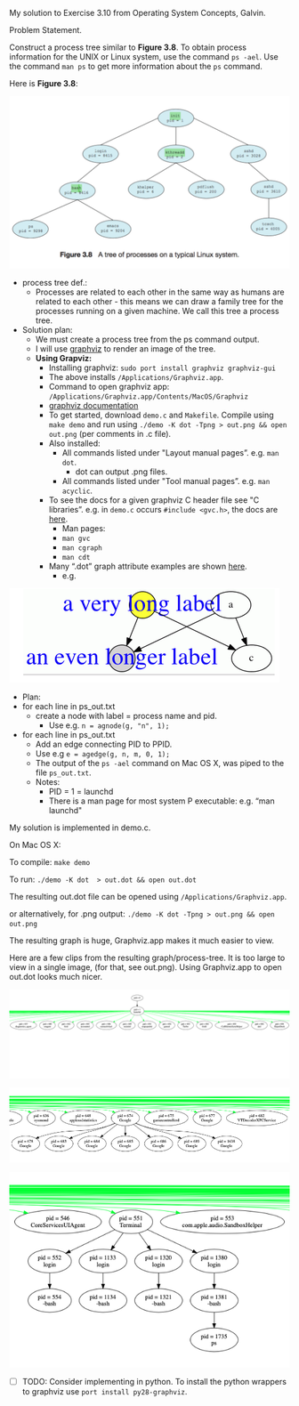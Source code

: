 My solution to Exercise 3.10 from Operating System Concepts, Galvin.


Problem Statement.


Construct a process tree similar to **Figure 3.8**. To obtain process information for the UNIX or Linux system, use the command `ps -ael`. Use the command `man ps` to get more information about the `ps` command.


Here is **Figure 3.8**:



![](imgs/img0.png)

* process tree def.:
    * Processes are related to each other in the same way as humans are related to each other - this means we can draw a family tree for the processes running on a given machine. We call this tree a process tree.
* Solution plan:
    * We must create a process tree from the ps command output.
    * I will use [graphviz](https://graphviz.org/) to render an image of the tree.
    * **Using Grapviz:**
        * Installing graphviz: `sudo port install graphviz graphviz-gui`
        * The above installs `/Applications/Graphviz.app`.
        * Command to open graphviz app: ` /Applications/Graphviz.app/Contents/MacOS/Graphviz`
        * [graphviz documentation](https://graphviz.org/documentation/)
        * To get started, download `demo.c` and `Makefile`. Compile using `make demo` and run using `./demo -K dot -Tpng > out.png && open out.png` (per comments in .c file).
        * Also installed:
            * All commands listed under "Layout manual pages”. e.g. `man dot`.
                * dot can output .png files.
            * All commands listed under "Tool manual pages”. e.g. `man acyclic`.
        * To see the docs for a given graphviz C header file see "C libraries”. e.g. in `demo.c` occurs `#include <gvc.h>`, the docs are [here](https://graphviz.org/pdf/gvc.3.pdf).
            * Man pages:
            * `man gvc`
            * `man cgraph`
            * `man cdt`
        * Many “.dot” graph attribute examples are shown [here](https://graphviz.org/doc/info/shapes.html#html).
            * e.g.

![](imgs/img1.png)

* Plan:
* for each line in ps_out.txt
    * create a node with label = process name and pid.
        * Use e.g.  `n = agnode(g, "n", 1);`
* for each line in ps_out.txt
   * Add an edge connecting PID to PPID.
   * Use e.g `e = agedge(g, n, m, 0, 1);`
    * The output of the `ps -ael` command on Mac OS X, was piped to the file `ps_out.txt`.
    * Notes:
        * PID = 1 = launchd
        * There is a man page for most system P executable: e.g. “man launchd"


My solution is implemented in demo.c.


On Mac OS X:


To compile: `make demo`


To run: `./demo -K dot  > out.dot && open out.dot`


The resulting out.dot file can be opened using `/Applications/Graphviz.app`.


or alternatively, for .png output: `./demo -K dot -Tpng > out.png && open out.png`


The resulting graph is huge, Graphviz.app makes it much easier to view.


Here are a few clips from the resulting graph/process-tree. It is too large to view in a single image, (for that, see out.png). Using Graphviz.app to open out.dot looks much nicer.


![](imgs/img2.png)

![](imgs/img3.png)

![](imgs/img4.png)

* [ ] TODO: Consider implementing in python. To install the python wrappers to graphviz use `port install py28-graphviz`.




